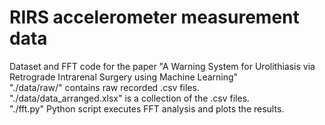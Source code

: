 # RIRS accelerometer measurement data
Dataset and FFT code for the paper "A Warning System for Urolithiasis via Retrograde Intrarenal Surgery using Machine Learning"
<br />
"./data/raw/" contains raw recorded .csv files. <br />
"./data/data_arranged.xlsx" is a collection of the .csv files. <br />
"./fft.py" Python script executes FFT analysis and plots the results.<br />
